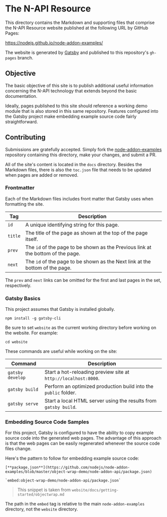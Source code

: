 # The N-API Resource

This directory contains the Markdown and supporting files that comprise the N-API Resource website published at the following URL by GitHub Pages:

https://nodejs.github.io/node-addon-examples/

The website is generated by [Gatsby](https://www.gatsbyjs.org) and published to this repository's `gh-pages` branch.

## Objective

The basic objective of this site is to publish additional useful information concerning the N-API technology that extends beyond the basic documentation.

Ideally, pages published to this site should reference a working demo module that is also stored in this same repository. Features configured into the Gatsby project make embedding example source code fairly straightforward. 

## Contributing

Submissions are gratefully accepted. Simply fork the [node-addon-examples](https://github.com/nodejs/node-addon-examples) repository containing this directory, make your changes, and submit a PR. 

All of the site's content is located in the `docs` directory. Besides the Markdown files, there is also the `toc.json` file that needs to be updated when pages are added or removed.

### Frontmatter

Each of the Markdown files includes front matter that Gatsby uses when formatting the site.

| Tag     | Description                                                  |
| ------- | ------------------------------------------------------------ |
| `id`    | A unique identifying string for this page.                   |
| `title` | The title of the page as shown at the top of the page itself. |
| `prev`  | The `id` of the page to be shown as the Previous link at the bottom of the page. |
| `next`  | The `id` of the page to be shown as the Next link at the bottom of the page. |

The `prev` and `next` links can be omitted for the first and last pages in the set, respectively. 

### Gatsby Basics

This project assumes that Gatsby is installed globally. 

```
npm install -g gatsby-cli
```

Be sure to set `website` as the current working directory before working on the website. For example:

```
cd website
```

These commands are useful while working on the site:

| Command          | Description                                                  |
| ---------------- | ------------------------------------------------------------ |
| `gatsby develop` | Start a hot-reloading preview site at `http://localhost:8000`. |
| `gatsby build`   | Perform an optimized production build into the `public` folder. |
| `gatsby serve`   | Start a local HTML server using the results from `gatsby build`. |

### Embedding Source Code Samples

For this project, Gatsby is configured to have the ability to copy example source code into the generated web pages. The advantage of this approach is that the web pages can be easily regenerated whenever the source code files change. 

Here's the pattern to follow for embedding example source code:

```
[**package.json**](https://github.com/nodejs/node-addon-examples/blob/master/object-wrap-demo/node-addon-api/package.json)

`embed:object-wrap-demo/node-addon-api/package.json`
```

> This snippet is taken from `website/docs/getting-started/objectwrap.md`

The path in the `embed` tag is relative to the main `node-addon-examples` directory, not the `website` directory. 

